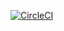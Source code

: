 [![CircleCI](https://circleci.com/gh/mkraskiewicz/mssc-beer-service.svg?style=svg)](https://circleci.com/gh/mkraskiewicz/mssc-beer-service)